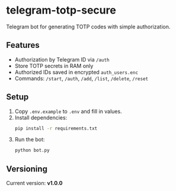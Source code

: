 # telegram-totp-secure

Telegram bot for generating TOTP codes with simple authorization.

## Features

- Authorization by Telegram ID via `/auth`
- Store TOTP secrets in RAM only
- Authorized IDs saved in encrypted `auth_users.enc`
- Commands: `/start`, `/auth`, `/add`, `/list`, `/delete`, `/reset`

## Setup

1. Copy `.env.example` to `.env` and fill in values.
2. Install dependencies:
   ```bash
   pip install -r requirements.txt
   ```
3. Run the bot:
   ```bash
   python bot.py
   ```

## Versioning

Current version: **v1.0.0**
